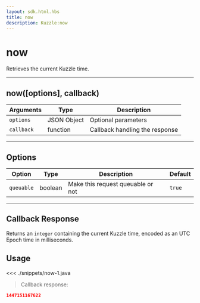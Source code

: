 ```yaml
---
layout: sdk.html.hbs
title: now
description: Kuzzle:now
---
```


# now

Retrieves the current Kuzzle time.

---

## now([options], callback)

| Arguments  | Type        | Description                    |
| ---------- | ----------- | ------------------------------ |
| `options`  | JSON Object | Optional parameters            |
| `callback` | function    | Callback handling the response |

---

## Options

| Option     | Type    | Description                       | Default |
| ---------- | ------- | --------------------------------- | ------- |
| `queuable` | boolean | Make this request queuable or not | `true`  |

---

## Callback Response

Returns an `integer` containing the current Kuzzle time, encoded as an UTC Epoch time in milliseconds.

## Usage

<<< ./snippets/now-1.java

> Callback response:

```json
1447151167622
```

